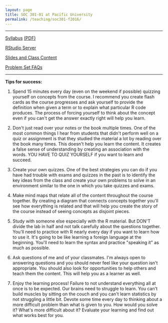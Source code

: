 ```yaml
---
layout: page
title: SOC 301-01 at Pacific University
permalink: /teaching/soc301-f2016/
---
```


***

<a href = "{{ site.baseurl }}/teaching/soc301-f2016/syllabus.html" target = "_blank">Syllabus</a> <a href = "{{ site.baseurl }}/teaching/soc301-f2016/syllabus.pdf" target = "_blank"> (PDF)</a>

<a href = "http://beta.rstudio.org" target = "_blank">RStudio Server</a>

<a href = "{{ site.baseurl }}/teaching/soc301-f2016/slides/">Slides and Class Content</a>

<a href = "{{ site.baseurl }}/teaching/soc301-f2016/ps-faq/">Problem Set FAQs</a>

***

**Tips for success:**

1. Spend 15 minutes every day (even on the weekend if possible) quizzing yourself on concepts from the course.  I recommend you create flash cards as the course progresses and ask yourself to provide the definition when given a term or to explain what particular R code produces.  The process of forcing yourself to think about the concept even if you can't get the answer exactly right will help you learn.

2. Don't just read over your notes or the book multiple times.  One of the most common things I hear from students that didn't perform well on a quiz or assignment is that they studied the material a lot by reading over the book many times.  This doesn't help you learn the content.  It creates a false sense of understanding by creating an association with the words.  YOU HAVE TO QUIZ YOURSELF if you want to learn and succeed.

3. Create your own quizzes.  One of the best strategies you can do if you have had trouble with exams and quizzes in the past is to identify the key ideas from the class and create your own problems to solve in an environment similar to the one in which you take quizzes and exams.

4. Make mind maps that relate all of the content throughout the course together.  By creating a diagram that connects concepts together you'll see how everything is related and that will help you create the story of the course instead of seeing concepts as disjoint pieces.

5. Study with someone else especially with the R material.  But DON'T divide the lab in half and not talk carefully about the questions together.  You'll need to practice with R nearly every day if you want to learn how to use it.  It's going to be like learning a foreign language at the beginning.  You'll need to learn the syntax and practice "speaking it" as much as possible.

6. Ask questions of me and of your classmates.  I'm always open to answering questions and you should never feel like your question isn't appropriate.  You should also look for opportunities to help others and teach them the content.  This will help you as a learner as well.

7. Enjoy the learning process!  Failure to not understand everything all at once is to be expected.  Our brains need to struggle to learn.  You can't build muscles by sitting on the couch and you can't learn statistics by not struggling a little bit.  Devote some time every day to thinking about a more difficult problem than what is given to you.  How would you solve it? What's more difficult about it?  Evaluate your learning and find out what works best for you.